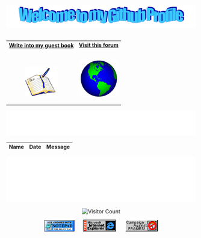 <!-- "Hero" Header -->
<div align="center">
  <img src="/images/welcome.png?raw=true" style="max-width: 100%;" alt="Welcome to my Github Profile" />
  <br />
  <br />

</div>

<!-- Social -->
<table width="100%" align="center">
<tr>
<td align="center">
<a href="https://github.com/2-do/2-do/issues/1#issuecomment-new">
<strong>Write into my guest book </strong>
<br />
<br />
<br />

<p>

<img alt="Book" height="80" src="images/book.gif">
</a>
</p>

</td>

<td align="center">
<a href="https://dangeru.us/all">
<strong>Visit this forum</strong>
<br />
<br />

<p>
<img height="100" alt="Globe" src="images/globe.gif"> 
</a>
</p>

</td>
</tr>
</table>

<div align="center">
<a href="https://github.com/2-do/2-do/issues/1#issuecomment-new"><img src="images/guestbook.svg"></a> 
</div>

<!-- Guestbook -->
| Name | Date | Message |
|---|---|---|
<!-- /Guestbook -->

<!-- Footer -->

<div align="center">

<img height="120" alt="Thanks for visiting me" width="100%" src="/images/marquee.svg" />
<br />

![Visitor Count](https://profile-counter.glitch.me/2-do/count.svg)

<img src="/images/notepad.gif" alt="Site created with Notepad" height="30" />
<!-- "margin-right: whatever;" -->
<span>&nbsp;&nbsp;&nbsp;&nbsp;</span>  
<img src="/images/ie_logo.gif" alt="Microsoft Internet Explorer" />
<span>&nbsp;&nbsp;&nbsp;&nbsp;</span>  
<img src="/images/noframes.gif" alt="Microsoft Internet Explorer" />

</div>
